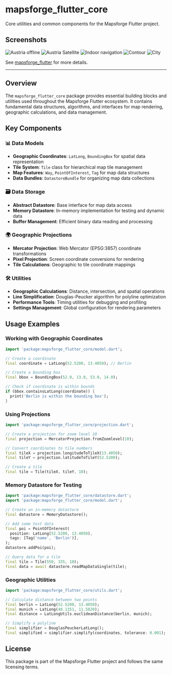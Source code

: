 # mapsforge_flutter_core

Core utilities and common components for the Mapsforge Flutter project.

## Screenshots

![Austria offline](https://raw.githubusercontent.com/mikes222/mapsforge_flutter/master/doc/Screenshot_2021-11-30-13-30-30-638.jpeg)
![Austria Satellite](https://raw.githubusercontent.com/mikes222/mapsforge_flutter/master/doc/Screenshot_2021-11-30-13-30-50-948.jpeg)
![Indoor navigation](https://raw.githubusercontent.com/mikes222/mapsforge_flutter/master/doc/Screenshot_2021-11-30-13-31-25-355.jpeg)
![Contour](https://raw.githubusercontent.com/mikes222/mapsforge_flutter/master/doc/Screenshot_2021-11-30-13-34-11-891.jpeg)
![City](https://raw.githubusercontent.com/mikes222/mapsforge_flutter/master/doc/Screenshot_2021-11-30-13-36-05-612.jpeg)

See [mapsforge_flutter](../mapsforge_flutter/README.md) for more details.

----

## Overview

The `mapsforge_flutter_core` package provides essential building blocks and utilities used throughout the Mapsforge Flutter ecosystem. It contains fundamental data structures, algorithms, and interfaces for map rendering, geographic calculations, and data management.

## Key Components

### 📊 Data Models
- **Geographic Coordinates**: `LatLong`, `BoundingBox` for spatial data representation
- **Tile System**: `Tile` class for hierarchical map tile management
- **Map Features**: `Way`, `PointOfInterest`, `Tag` for map data structures
- **Data Bundles**: `DatastoreBundle` for organizing map data collections

### 🗃️ Data Storage
- **Abstract Datastore**: Base interface for map data access
- **Memory Datastore**: In-memory implementation for testing and dynamic data
- **Buffer Management**: Efficient binary data reading and processing

### 🌍 Geographic Projections
- **Mercator Projection**: Web Mercator (EPSG:3857) coordinate transformations
- **Pixel Projection**: Screen coordinate conversions for rendering
- **Tile Calculations**: Geographic to tile coordinate mappings

### 🛠️ Utilities
- **Geographic Calculations**: Distance, intersection, and spatial operations
- **Line Simplification**: Douglas-Peucker algorithm for polyline optimization
- **Performance Tools**: Timing utilities for debugging and profiling
- **Settings Management**: Global configuration for rendering parameters

## Usage Examples

### Working with Geographic Coordinates

```dart
import 'package:mapsforge_flutter_core/model.dart';

// Create a coordinate
final coordinate = LatLong(52.5200, 13.4050); // Berlin

// Create a bounding box
final bbox = BoundingBox(52.0, 13.0, 53.0, 14.0);

// Check if coordinate is within bounds
if (bbox.containsLatLong(coordinate)) {
  print('Berlin is within the bounding box');
}
```

### Using Projections

```dart
import 'package:mapsforge_flutter_core/projection.dart';

// Create a projection for zoom level 10
final projection = MercatorProjection.fromZoomlevel(10);

// Convert coordinates to tile numbers
final tileX = projection.longitudeToTileX(13.4050);
final tileY = projection.latitudeToTileY(52.5200);

// Create a tile
final tile = Tile(tileX, tileY, 10);
```

### Memory Datastore for Testing

```dart
import 'package:mapsforge_flutter_core/datastore.dart';
import 'package:mapsforge_flutter_core/model.dart';

// Create an in-memory datastore
final datastore = MemoryDatastore();

// Add some test data
final poi = PointOfInterest(
  position: LatLong(52.5200, 13.4050),
  tags: [Tag('name', 'Berlin')],
);
datastore.addPoi(poi);

// Query data for a tile
final tile = Tile(550, 335, 10);
final data = await datastore.readMapDataSingle(tile);
```

### Geographic Utilities

```dart
import 'package:mapsforge_flutter_core/utils.dart';

// Calculate distance between two points
final berlin = LatLong(52.5200, 13.4050);
final munich = LatLong(48.1351, 11.5820);
final distance = LatLongUtils.euclideanDistance(berlin, munich);

// Simplify a polyline
final simplifier = DouglasPeuckerLatLong();
final simplified = simplifier.simplify(coordinates, tolerance: 0.001);
```

## License

This package is part of the Mapsforge Flutter project and follows the same licensing terms.
